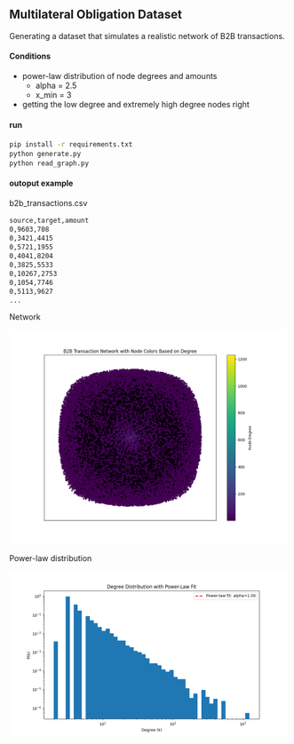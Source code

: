 ## Multilateral Obligation Dataset

Generating a dataset that simulates a realistic network of B2B transactions.

#### Conditions

- power-law distribution of node degrees and amounts
  - alpha = 2.5
  - x_min = 3
- getting the low degree and extremely high degree nodes right

#### run

```bash
pip install -r requirements.txt
python generate.py
python read_graph.py
```

#### outoput example

b2b_transactions.csv

```csv
source,target,amount
0,9603,708
0,3421,4415
0,5721,1955
0,4041,8204
0,3825,5533
0,10267,2753
0,1054,7746
0,5113,9627
...
```

Network

<img src="./assets/graph.png" width="500">

Power-law distribution

<img src="./assets/degree_distribution.png" width="500">
